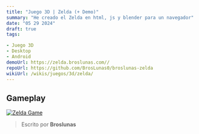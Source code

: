 ```yaml
---
title: "Juego 3D | Zelda (+ Demo)"
summary: "He creado el Zelda en html, js y blender para un navegador"
date: "05 29 2024"
draft: true
tags:

- Juego 3D
- Desktop
- Android
demoUrl: https://zelda.broslunas.com//
repoUrl: https://github.com/BrosLunas0/broslunas-zelda
wikiUrl: /wikis/juegos/3d/zelda/
---
```


## Gameplay
[![Zelda Game](https://assets.broslunas.com/games/zelda.png)](https://assets.broslunas.com/gameplay/zelda.mp4)

> Escrito por **Broslunas**
